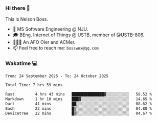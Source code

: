 ### Hi there 👋

<!--
**bosswnx/bosswnx** is a ✨ _special_ ✨ repository because its `README.md` (this file) appears on your GitHub profile.

Here are some ideas to get you started:

- 🔭 I’m currently working on ...
- 🌱 I’m currently learning ...
- 👯 I’m looking to collaborate on ...
- 🤔 I’m looking for help with ...
- 💬 Ask me about ...
- 📫 How to reach me: ...
- 😄 Pronouns: ...
- ⚡ Fun fact: ...
-->

This is Nelson Boss.

- 🏫 MS Software Engineering @ NJU.
- 🎓 BEng. Internet of Things @ USTB, member of [@USTB-806](https://ustb-806.github.io/).
- 🧑🏻‍💻 An AFO OIer and ACMer.
- 📫 Feel free to reach me: `bosswnx@qq.com`

### Wakatime 💻

<!--START_SECTION:waka-->

```txt
From: 24 September 2025 - To: 24 October 2025

Total Time: 7 hrs 59 mins

Rust         4 hrs 43 mins   ██████████████▓░░░░░░░░░░   58.52 %
Markdown     1 hr 10 mins    ███▓░░░░░░░░░░░░░░░░░░░░░   14.65 %
Dart         41 mins         ██░░░░░░░░░░░░░░░░░░░░░░░   08.62 %
Bash         23 mins         █▒░░░░░░░░░░░░░░░░░░░░░░░   04.80 %
Devicetree   22 mins         █▒░░░░░░░░░░░░░░░░░░░░░░░   04.67 %
```

<!--END_SECTION:waka-->
